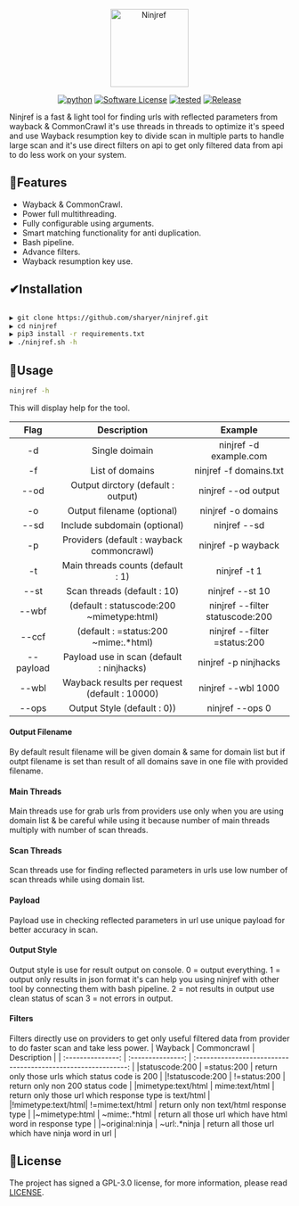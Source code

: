 <p align="center">
  <img alt="Ninjref" src="https://i.imgur.com/rSlKlAq.png" height="140" />
  <p align="center">
    <a href="https://github.com/python"><img alt="python" src="https://img.shields.io/badge/python-3.6%2B-blue.svg"></a>
    <a href="https://github.com/sharyer/ninjref/blob/master/LICENSE"><img alt="Software License" src="https://img.shields.io/badge/license-GPL--3.0-orange"></a>
    <a href=""><img alt="tested" src="https://img.shields.io/badge/Tested-Linux-success"></a>
    <a href="https://github.com/sharyer/ninjref"><img alt="Release" src="https://img.shields.io/badge/version-1.0-red.svg"></a>
  </p>
</p>

Ninjref is a fast & light tool for finding urls with reflected parameters from wayback & CommonCrawl it's use threads in threads to optimize it's speed and use Wayback resumption key to divide scan in multiple parts to handle large scan and it's use direct filters on api to get only filtered data from api to do less work on your system. 

## 🚀Features
-   Wayback & CommonCrawl.
-   Power full multithreading.
-   Fully configurable using arguments.
-   Smart matching functionality for anti duplication.
-   Bash pipeline.
-   Advance filters.
-   Wayback resumption key use.

## ✔Installation
```sh

▶ git clone https://github.com/sharyer/ninjref.git
▶ cd ninjref
▶ pip3 install -r requirements.txt
▶ ./ninjref.sh -h

```
## 🧐Usage

```sh
ninjref -h
```

This will display help for the tool.

|        Flag       |                      Description                      |                     Example                     |
| :---------------: | :---------------------------------------------------: | :---------------------------------------------: |
|         -d        |                     Single doimain                    |              ninjref -d example.com             |
|         -f        |                     List of domains                   |              ninjref -f domains.txt             |
|       --od        |           Output dirctory (default : output)          |              ninjref --od output                |
|         -o        |           Output filename (optional)                  |              ninjref -o domains                 |
|       --sd        |           Include subdomain (optional)                |              ninjref --sd                       |
|         -p        |         Providers (default : wayback commoncrawl)     |              ninjref -p wayback                 |
|         -t        |           Main threads counts (default : 1)           |              ninjref -t 1                       |
|       --st        |           Scan threads (default : 10)                 |              ninjref --st 10                    |
|      --wbf        |            (default : statuscode:200 ~mimetype:html)  |              ninjref --filter statuscode:200    |
|      --ccf        |            (default : =status:200 ~mime:.*html)       |              ninjref --filter =status:200       |
|     --payload     |      Payload use in scan (default : ninjhacks)        |              ninjref -p ninjhacks               |
|       --wbl       |      Wayback results per request (default : 10000)    |              ninjref --wbl 1000                 |
|       --ops       |            Output Style (default : 0))                |              ninjref --ops 0                    |

#### Output Filename
By default result filename will be given domain & same for domain list but if outpt filename is set than result of all domains save in one file with provided filename.
#### Main Threads
Main threads use for grab urls from providers use only when you are using domain list & be careful while using it because number of main threads multiply with number of scan threads.
#### Scan Threads
Scan threads use for finding reflected parameters in urls use low number of scan threads while using domain list.
#### Payload
Payload use in checking reflected parameters in url use unique payload for better accuracy in scan.
#### Output Style
Output style is use for result output on console.
0 = output everything.
1 = output only results in json format it's can help you using ninjref with other tool by connecting them with bash pipeline.
2 = not results in output use clean status of scan
3 = not errors in output.
#### Filters
Filters directly use on providers to get only useful filtered data from provider to do faster scan and take less power.
|      Wayback      |    Commoncrawl    |                      Description                              |
| :---------------: | :---------------: | :-----------------------------------------------------------: |
|statuscode:200     |   =status:200     | return only those urls which status code is 200               |
|!statuscode:200    |   !=status:200    | return only non 200 status code                               |
|mimetype:text/html |  mime:text/html   | return only those url which response type is text/html        |
|!mimetype:text/html|  !=mime:text/html | return only non text/html response type                       |
|~mimetype:html     |   ~mime:.*html    | return all those url which have html word in response type    |
|~original:ninja    |   ~url:.*ninja    | return all those url which have ninja word in url             |

## 📄License

The project has signed a GPL-3.0 license, for more information, please read [LICENSE](https://github.com/sharyer/ninjref/blob/master/LICENSE).
